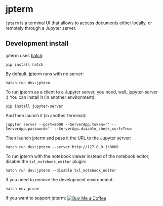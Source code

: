 # jpterm

`jpterm` is a terminal UI that allows to access documents either locally, or remotely through a Jupyter server.

## Development install

jpterm uses [hatch](https://hatch.pypa.io):

```console
pip install hatch
```

By default, jpterm runs with no server:

```console
hatch run dev:jpterm
```

To run jpterm as a client to a Jupyter server, you need, well, jupyter-server :) You can install it (in another environment):

```console
pip install jupyter-server
```

And then launch it (in another terminal):

```console
jupyter server --port=8000 --ServerApp.token='' --ServerApp.password='' --ServerApp.disable_check_xsrf=True
```

Then launch jpterm and pass it the URL to the Jupyter server:

```console
hatch run dev:jpterm --server http://127.0.0.1:8000
```

To run jpterm with the notebook viewer instead of the notebook editor, disable the `txl_notebook_editor` plugin:

```console
hatch run dev:jpterm --disable txl_notebook_editor
```

If you need to remove the development environment:

```console
hatch env prune
```

<div><p>If you want to support jpterm: <a href="https://www.buymeacoffee.com/davidbrochart"><img src="https://img.shields.io/badge/Buy_Me_A_Coffee-FFDD00?style=for-the-badge&logo=buy-me-a-coffee&logoColor=black" alt="Buy Me a Coffee" style="vertical-align:middle"></a></p></div>
